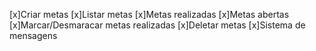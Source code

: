 [x]Criar metas
[x]Listar metas
[x]Metas realizadas
[x]Metas abertas
[x]Marcar/Desmaracar metas realizadas
[x]Deletar metas
[x]Sistema de mensagens
